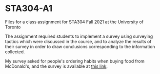# STA304-A1
Files for a class assignment for STA304 Fall 2021 at the University of Toronto

The assignment required students to implement a survey using surveying tactics which were discussed in the course, and to analyze the results of their survey in order to draw conclusions corresponding to the information collected. 

My survey asked for people's ordering habits when buying food from McDonald's, and the survey is available at [this link](https://forms.gle/NDe1FuWxiCMu8tAk8).
